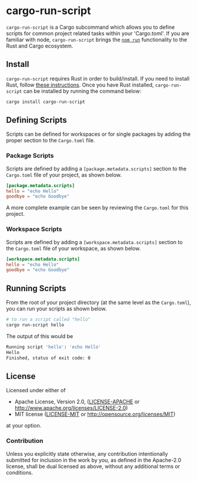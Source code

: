 # cargo-run-script

`cargo-run-script` is a Cargo subcommand which allows you to define scripts for common project related tasks within your 'Cargo.toml'. If you are familiar with node, `cargo-run-script` brings the [`npm run`](https://docs.npmjs.com/cli/run-script) functionality to the Rust and Cargo ecosystem. 

## Install

`cargo-run-script` requires Rust in order to build/install. If you need to install Rust, follow [these instructions](https://www.rust-lang.org/en-US/install.html). Once you have Rust installed, `cargo-run-script` can be installed by running the command below:

```bash
cargo install cargo-run-script
```

## Defining Scripts

Scripts can be defined for workspaces or for single packages by adding the proper section to the `Cargo.toml` file.

### Package Scripts
Scripts are defined by adding a `[package.metadata.scripts]` section to the `Cargo.toml` file of your project, as shown below.

```toml
[package.metadata.scripts]
hello = "echo Hello"
goodbye = "echo Goodbye"
```

A more complete example can be seen by reviewing the `Cargo.toml` for this project.

### Workspace Scripts

Scripts are defined by adding a `[workspace.metadata.scripts]` section to the `Cargo.toml` file of your workspace, as shown below.

```toml
[workspace.metadata.scripts]
hello = "echo Hello"
goodbye = "echo Goodbye"
```

## Running Scripts

From the root of your project directory (at the same level as the `Cargo.toml`), you can run your scripts as shown below.

```bash
# to run a script called "hello"
cargo run-script hello
```

The output of this would be

```bash
Running script 'hello': 'echo Hello'
Hello
Finished, status of exit code: 0
```

## License

Licensed under either of

 * Apache License, Version 2.0, ([LICENSE-APACHE](LICENSE-APACHE) or http://www.apache.org/licenses/LICENSE-2.0)
 * MIT license ([LICENSE-MIT](LICENSE-MIT) or http://opensource.org/licenses/MIT)

at your option.

### Contribution

Unless you explicitly state otherwise, any contribution intentionally submitted
for inclusion in the work by you, as defined in the Apache-2.0 license, shall be dual licensed as above, without any
additional terms or conditions.
